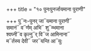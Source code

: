 +++
title = "१० पुनःपुनर्जायमाना पुराणी"

+++
पु᳓नः-पुनर् जा᳓यमाना पुराणी᳓  
समानं᳓ व᳓र्णम् अभि᳓ शु᳓म्भमाना  
श्वघ्नी᳓व कृत्नु᳓र् वि᳓ज आमिनाना᳓  
म᳓र्तस्य देवी᳓ जर᳓यन्ति आ᳓युः
